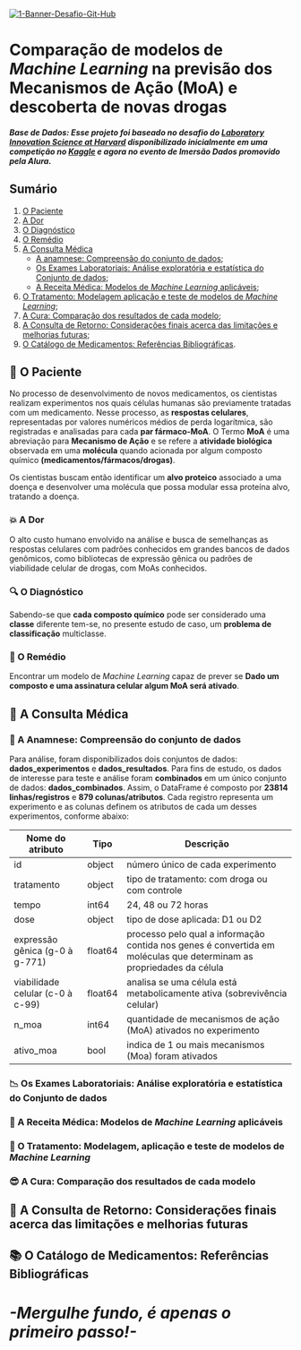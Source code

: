 <a href="https://ibb.co/x2HNNwK"><img src="https://i.ibb.co/BfN99vH/1-Banner-Desafio-Git-Hub.png" alt="1-Banner-Desafio-Git-Hub" border="0"></a>

# Comparação de modelos de *Machine Learning* na previsão dos Mecanismos de Ação (MoA) e descoberta de novas drogas

##### Base de Dados: Esse projeto foi baseado no desafio do [Laboratory Innovation Science at Harvard](https://lish.harvard.edu/) disponibilizado  inicialmente em uma competição no [Kaggle](https://www.kaggle.com/c/lish-moa/data) e agora no evento de Imersão Dados promovido pela Alura.

## Sumário 

1. [O Paciente](O-Paciente)
2. [A Dor](A-Dor)
3. [O Diagnóstico](O-Diagnostico)
4. [O Remédio](O-Remedio)
5. [A Consulta Médica](A-Consulta-Medica)
    * [A anamnese: Compreensão do conjunto de dados](Compreensao-do-conjunto-de-dados);
    * [Os Exames Laboratoriais: Análise exploratória e estatística do Conjunto de dados](Analise-exploratoria-e-estatistica-do-Conjunto-de-dados);
    * [A Receita Médica: Modelos de *Machine Learning* aplicáveis](Pesquisa-de-modelos-de-Machine-Learning-aplicaveis);
6. [O Tratamento: Modelagem aplicação e teste de modelos de *Machine Learning*](Modelagem-aplicacao-e-teste-de-modelos-de-Machine-Learning);
7. [A Cura: Comparação dos resultados de cada modelo](Comparacao-dos-resultados-de-cada-modelo);
8. [A Consulta de Retorno: Considerações finais acerca das limitações e melhorias futuras](Consideracoes-finais-acerca-das-limitacoes-e-melhorias-futuras);
9. [O Catálogo de Medicamentos: Referências Bibliográficas](Referencias-bibliograficas).

## <a name=“O-Paciente”><a/> :boy: O Paciente

No processo de desenvolvimento de novos medicamentos, os cientistas realizam experimentos nos quais células humanas são previamente tratadas com um medicamento. Nesse processo, as **respostas celulares**, representadas por valores numéricos médios de perda logarítmica, são registradas e analisadas para cada **par fármaco-MoA**. O Termo **MoA** é uma abreviação para **Mecanismo de Ação** e se refere a **atividade biológica** observada em uma **molécula** quando acionada por algum composto químico **(medicamentos/fármacos/drogas)**. 

Os cientistas buscam então identificar um **alvo proteico** associado a uma doença e desenvolver uma molécula que possa modular essa proteína alvo, tratando a doença.

### <a name=“A-Dor”><a/> :boom: A Dor 

O alto custo humano envolvido na análise e busca de semelhanças as respostas celulares com padrões conhecidos em grandes bancos de dados genômicos, como bibliotecas de expressão gênica ou padrões de viabilidade celular de drogas, com MoAs conhecidos.

### <a name=“O-Diagnostico”><a/> :mag: O Diagnóstico

Sabendo-se que **cada composto químico** pode ser considerado uma **classe** diferente tem-se, no presente estudo de caso, um **problema de classificação** multiclasse.

### <a name=“O-remedio”><a/> :pill: O Remédio

Encontrar um modelo de *Machine Learning* capaz de prever se **Dado um composto e uma assinatura celular algum MoA será ativado**.

## <a name=“A-Consulta-Medica”><a/> :hospital: A Consulta Médica

### <a name=“Compreensao-do-conjunto-de-dados”><a/> :bookmark_tabs: A Anamnese: Compreensão do conjunto de dados

Para análise, foram disponibilizados dois conjuntos de dados: **dados_experimentos** e **dados_resultados**. Para fins de estudo, os dados de interesse para teste e análise foram **combinados** em um único conjunto de dados: **dados_combinados**.
Assim, o DataFrame é composto por **23814 linhas/registros** e **879 colunas/atributos**. Cada registro representa um experimento e as colunas definem os atributos de cada um desses experimentos, conforme abaixo: 

| Nome do atributo                 | Tipo    | Descrição                                                                                                            |
|----------------------------------|---------|----------------------------------------------------------------------------------------------------------------------|
| id                               | object  | número único de cada experimento                                                                                     |
| tratamento                       | object  | tipo de tratamento: com droga ou com controle                                                                        |
| tempo                            | int64   | 24, 48 ou 72 horas                                                                                                   |
| dose                             | object  | tipo de dose aplicada: D1 ou D2                                                                                      |
| expressão gênica (g-0 à g-771)   | float64 | processo pelo qual a informação contida nos genes é convertida em moléculas que determinam as propriedades da célula |
| viabilidade celular (c-0 à c-99) | float64 | analisa se uma célula está metabolicamente ativa (sobrevivência celular)                                             |
| n_moa                            | int64   | quantidade de mecanismos de ação (MoA) ativados no experimento                                                       |
| ativo_moa                        | bool    | indica de 1 ou mais mecanismos (Moa) foram ativados  


### <a name=“Analise-exploratoria-e-estatistica-do-Conjunto-de-dados”><a/> :chart_with_downwards_trend: Os Exames Laboratoriais: Análise exploratória e estatística do Conjunto de dados
  
### <a name=“Pesquisa-de-modelos-de-Machine-Learning-aplicaveis”><a/> :pencil: A Receita Médica: Modelos de *Machine Learning* aplicáveis

### <a name=“Modelagem-aplicacao-e-teste-de-modelos-de-Machine-Learning”><a/> :syringe: O Tratamento: Modelagem, aplicação e teste de modelos de *Machine Learning*
  
### <a name=“Comparacao-dos-resultados-de-cada-modelo”><a/> :sunglasses: A Cura: Comparação dos resultados de cada modelo
  
## <a name=“Consideracoes-finais-acerca-das-limitacoes-e-melhorias-futuras”><a/> :repeat: A Consulta de Retorno: Considerações finais acerca das limitações e melhorias futuras

## <a name=“Referencias-bibliograficas”><a/> :books: O Catálogo de Medicamentos: Referências Bibliográficas


# ***-Mergulhe fundo, é apenas o primeiro passo!-***
